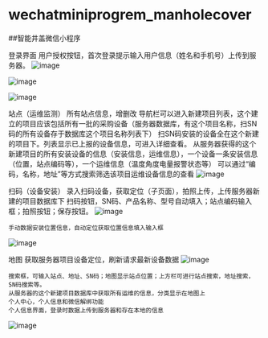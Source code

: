# wechatminiprogrem_manholecover
##智能井盖微信小程序

登录界面	用户授权按钮，首次登录提示输入用户信息（姓名和手机号）上传到服务器。
 ![image](https://github.com/yup8848/wechatminiprogrem_manholecover/assets/53653523/8deb7e25-de59-4974-bafc-c55f8fe73405)
  
  ![image](https://github.com/yup8848/wechatminiprogrem_manholecover/assets/53653523/eb61365c-6a0e-4179-8790-2c339f336004)

  ![image](https://github.com/yup8848/wechatminiprogrem_manholecover/assets/53653523/4c870fab-840a-4c05-bb1a-1101e76bcca3)


 
站点（运维监测）	所有站点信息，增删改
	导航栏可以进入新建项目列表，这个建立的项目应该包括所有一批的采购设备（服务器数据库，有这个项目名称，扫SN码的所有设备存于数据库这个项目名称列表下）
	扫SN码安装的设备全在这个新建的项目下。列表显示已上报的设备信息，可进入详细查看。
	从服务器获得的这个新建项目的所有安装设备的信息（安装信息，运维信息），一个设备一条安装信息（位置，站点编码等），一个运维信息（温度角度电量报警状态等）
	可以通过“编码，名称，地址”等方式搜索筛选该项目运维设备信息的查看
 ![image](https://github.com/yup8848/wechatminiprogrem_manholecover/assets/53653523/c0e978f3-3ed5-43cf-ac78-9f76b3a062a2)

 
扫码（设备安装）	录入扫码设备，获取定位（子页面），拍照上传，上传服务器新建的项目数据库下
	扫码按钮，SN码、产品名称、型号自动填入；站点编码输入框；拍照按钮；保存按钮。
 ![image](https://github.com/yup8848/wechatminiprogrem_manholecover/assets/53653523/75b627ee-89f2-484e-8700-a4e7de2f783e)

	手动数据安装位置信息，自动定位获取位置信息填入输入框
 ![image](https://github.com/yup8848/wechatminiprogrem_manholecover/assets/53653523/28fa6b01-f89b-4d5f-9285-223419c5487c)

地图	获取服务器项目设备定位，刷新请求最新设备数据
![image](https://github.com/yup8848/wechatminiprogrem_manholecover/assets/53653523/ebf35aeb-3a78-4197-a256-822662243f09)

	搜索框，可输入站点、地址、SN码；地图显示站点位置；上方栏可进行站点搜索，地址搜索，SN码搜索等。
	从服务器的这个新建项目数据库中获取所有运维的信息，分类显示在地图上
	个人中心，个人信息和微信解绑功能
	个人信息界面，登录时数据上传到服务器和存在本地的信息
![image](https://github.com/yup8848/wechatminiprogrem_manholecover/assets/53653523/45ae0f30-9191-4c7e-8169-01133d116bef)

